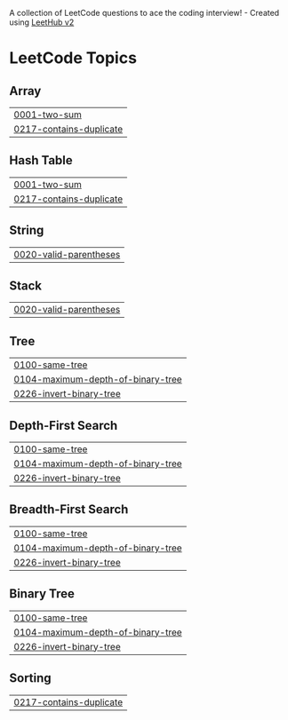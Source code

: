 A collection of LeetCode questions to ace the coding interview! - Created using [LeetHub v2](https://github.com/arunbhardwaj/LeetHub-2.0)
<!---LeetCode Topics Start-->
# LeetCode Topics
## Array
|  |
| ------- |
| [0001-two-sum](https://github.com/gonappuccino/LEETCODE/tree/master/0001-two-sum) |
| [0217-contains-duplicate](https://github.com/gonappuccino/LEETCODE/tree/master/0217-contains-duplicate) |
## Hash Table
|  |
| ------- |
| [0001-two-sum](https://github.com/gonappuccino/LEETCODE/tree/master/0001-two-sum) |
| [0217-contains-duplicate](https://github.com/gonappuccino/LEETCODE/tree/master/0217-contains-duplicate) |
## String
|  |
| ------- |
| [0020-valid-parentheses](https://github.com/gonappuccino/LEETCODE/tree/master/0020-valid-parentheses) |
## Stack
|  |
| ------- |
| [0020-valid-parentheses](https://github.com/gonappuccino/LEETCODE/tree/master/0020-valid-parentheses) |
## Tree
|  |
| ------- |
| [0100-same-tree](https://github.com/gonappuccino/LEETCODE/tree/master/0100-same-tree) |
| [0104-maximum-depth-of-binary-tree](https://github.com/gonappuccino/LEETCODE/tree/master/0104-maximum-depth-of-binary-tree) |
| [0226-invert-binary-tree](https://github.com/gonappuccino/LEETCODE/tree/master/0226-invert-binary-tree) |
## Depth-First Search
|  |
| ------- |
| [0100-same-tree](https://github.com/gonappuccino/LEETCODE/tree/master/0100-same-tree) |
| [0104-maximum-depth-of-binary-tree](https://github.com/gonappuccino/LEETCODE/tree/master/0104-maximum-depth-of-binary-tree) |
| [0226-invert-binary-tree](https://github.com/gonappuccino/LEETCODE/tree/master/0226-invert-binary-tree) |
## Breadth-First Search
|  |
| ------- |
| [0100-same-tree](https://github.com/gonappuccino/LEETCODE/tree/master/0100-same-tree) |
| [0104-maximum-depth-of-binary-tree](https://github.com/gonappuccino/LEETCODE/tree/master/0104-maximum-depth-of-binary-tree) |
| [0226-invert-binary-tree](https://github.com/gonappuccino/LEETCODE/tree/master/0226-invert-binary-tree) |
## Binary Tree
|  |
| ------- |
| [0100-same-tree](https://github.com/gonappuccino/LEETCODE/tree/master/0100-same-tree) |
| [0104-maximum-depth-of-binary-tree](https://github.com/gonappuccino/LEETCODE/tree/master/0104-maximum-depth-of-binary-tree) |
| [0226-invert-binary-tree](https://github.com/gonappuccino/LEETCODE/tree/master/0226-invert-binary-tree) |
## Sorting
|  |
| ------- |
| [0217-contains-duplicate](https://github.com/gonappuccino/LEETCODE/tree/master/0217-contains-duplicate) |
<!---LeetCode Topics End-->